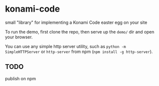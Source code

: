 # konami-code
small "library" for implementing a Konami Code easter egg on your site

To run the demo, first clone the repo, then serve up the `demo/` dir and open your browser.

You can use any simple http server utility, such as `python -m SimpleHTTPServer` or `http-server` from npm (`npm install -g http-server`).

## TODO
publish on npm
